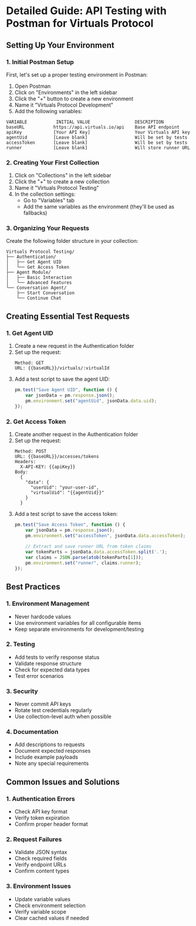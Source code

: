 # Detailed Guide: API Testing with Postman for Virtuals Protocol

## Setting Up Your Environment

### 1. Initial Postman Setup

First, let's set up a proper testing environment in Postman:

1. Open Postman
2. Click on "Environments" in the left sidebar
3. Click the "+" button to create a new environment
4. Name it "Virtuals Protocol Development"
5. Add the following variables:

```plaintext
VARIABLE           INITIAL VALUE                 DESCRIPTION
baseURL           https://api.virtuals.io/api    Base API endpoint
apiKey            [Your API Key]                 Your Virtuals API key
agentUid          [Leave blank]                  Will be set by tests
accessToken       [Leave blank]                  Will be set by tests
runner            [Leave blank]                  Will store runner URL
```

### 2. Creating Your First Collection

1. Click on "Collections" in the left sidebar
2. Click the "+" to create a new collection
3. Name it "Virtuals Protocol Testing"
4. In the collection settings:
   - Go to "Variables" tab
   - Add the same variables as the environment (they'll be used as fallbacks)

### 3. Organizing Your Requests

Create the following folder structure in your collection:

```plaintext
Virtuals Protocol Testing/
├── Authentication/
│   ├── Get Agent UID
│   └── Get Access Token
├── Agent Module/
│   ├── Basic Interaction
│   └── Advanced Features
└── Conversation Agent/
    ├── Start Conversation
    └── Continue Chat
```

## Creating Essential Test Requests

### 1. Get Agent UID

1. Create a new request in the Authentication folder
2. Set up the request:
   ```plaintext
   Method: GET
   URL: {{baseURL}}/virtuals/:virtualId
   ```
3. Add a test script to save the agent UID:
   ```javascript
   pm.test("Save Agent UID", function () {
       var jsonData = pm.response.json();
       pm.environment.set("agentUid", jsonData.data.uid);
   });
   ```

### 2. Get Access Token

1. Create another request in the Authentication folder
2. Set up the request:
   ```plaintext
   Method: POST
   URL: {{baseURL}}/accesses/tokens
   Headers:
     X-API-KEY: {{apiKey}}
   Body:
     {
       "data": {
         "userUid": "your-user-id",
         "virtualUid": "{{agentUid}}"
       }
     }
   ```
3. Add a test script to save the access token:
   ```javascript
   pm.test("Save Access Token", function () {
       var jsonData = pm.response.json();
       pm.environment.set("accessToken", jsonData.data.accessToken);
       
       // Extract and save runner URL from token claims
       var tokenParts = jsonData.data.accessToken.split('.');
       var claims = JSON.parse(atob(tokenParts[1]));
       pm.environment.set("runner", claims.runner);
   });
   ```

## Best Practices

### 1. Environment Management
- Never hardcode values
- Use environment variables for all configurable items
- Keep separate environments for development/testing

### 2. Testing
- Add tests to verify response status
- Validate response structure
- Check for expected data types
- Test error scenarios

### 3. Security
- Never commit API keys
- Rotate test credentials regularly
- Use collection-level auth when possible

### 4. Documentation
- Add descriptions to requests
- Document expected responses
- Include example payloads
- Note any special requirements

## Common Issues and Solutions

### 1. Authentication Errors
- Check API key format
- Verify token expiration
- Confirm proper header format

### 2. Request Failures
- Validate JSON syntax
- Check required fields
- Verify endpoint URLs
- Confirm content types

### 3. Environment Issues
- Update variable values
- Check environment selection
- Verify variable scope
- Clear cached values if needed
